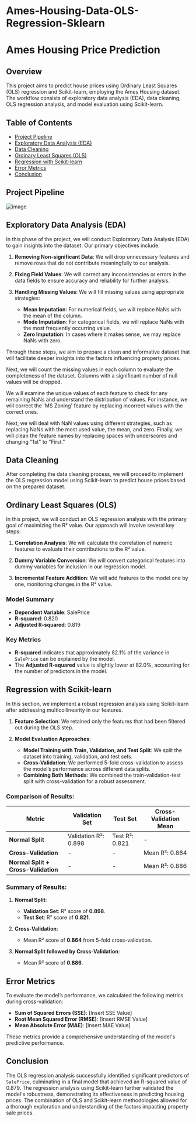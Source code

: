 # Ames-Housing-Data-OLS-Regression-Sklearn

# Ames Housing Price Prediction

## Overview

This project aims to predict house prices using Ordinary Least Squares (OLS) regression and Scikit-learn, employing the Ames Housing dataset. The workflow consists of exploratory data analysis (EDA), data cleaning, OLS regression analysis, and model evaluation using Scikit-learn.

## Table of Contents

- [Project Pipeline](#Project_Pipeline)
- [Exploratory Data Analysis (EDA)](#exploratory-data-analysis-eda)
- [Data Cleaning](#data-cleaning)
- [Ordinary Least Squares (OLS)](#ordinary-least-squares-ols)
- [Regression with Scikit-learn](#regression-with-scikit-learn)
- [Error Metrics](#error-metrics)
- [Conclusion](#conclusion)

## Project Pipeline
![image](https://github.com/user-attachments/assets/1cfc7fe2-62d8-466b-99ab-449dbeb442ed)

## Exploratory Data Analysis (EDA)

In this phase of the project, we will conduct Exploratory Data Analysis (EDA) to gain insights into the dataset. Our primary objectives include:

1. **Removing Non-significant Data**: We will drop unnecessary features and remove rows that do not contribute meaningfully to our analysis.
  
2. **Fixing Field Values**: We will correct any inconsistencies or errors in the data fields to ensure accuracy and reliability for further analysis.

3. **Handling Missing Values**: We will fill missing values using appropriate strategies:
   - **Mean Imputation**: For numerical fields, we will replace NaNs with the mean of the column.
   - **Mode Imputation**: For categorical fields, we will replace NaNs with the most frequently occurring value.
   - **Zero Imputation**: In cases where it makes sense, we may replace NaNs with zero.

Through these steps, we aim to prepare a clean and informative dataset that will facilitate deeper insights into the factors influencing property prices.

Next, we will count the missing values in each column to evaluate the completeness of the dataset. Columns with a significant number of null values will be dropped.

We will examine the unique values of each feature to check for any remaining NaNs and understand the distribution of values. For instance, we will correct the 'MS Zoning' feature by replacing incorrect values with the correct ones.

Next, we will deal with NaN values using different strategies, such as replacing NaNs with the most used value, the mean, and zero. Finally, we will clean the feature names by replacing spaces with underscores and changing "1st" to "First."

## Data Cleaning

After completing the data cleaning process, we will proceed to implement the OLS regression model using Scikit-learn to predict house prices based on the prepared dataset.

## Ordinary Least Squares (OLS)

In this project, we will conduct an OLS regression analysis with the primary goal of maximizing the R² value. Our approach will involve several key steps:

1. **Correlation Analysis**: We will calculate the correlation of numeric features to evaluate their contributions to the R² value.

2. **Dummy Variable Conversion**: We will convert categorical features into dummy variables for inclusion in our regression model.

3. **Incremental Feature Addition**: We will add features to the model one by one, monitoring changes in the R² value.

### Model Summary

- **Dependent Variable**: SalePrice
- **R-squared**: 0.820
- **Adjusted R-squared**: 0.819

### Key Metrics

- **R-squared** indicates that approximately 82.1% of the variance in `SalePrice` can be explained by the model. 
- The **Adjusted R-squared** value is slightly lower at 82.0%, accounting for the number of predictors in the model.

## Regression with Scikit-learn

In this section, we implement a robust regression analysis using Scikit-learn after addressing multicollinearity in our features.

1. **Feature Selection**: We retained only the features that had been filtered out during the OLS step.

2. **Model Evaluation Approaches**:
   - **Model Training with Train, Validation, and Test Split**: We split the dataset into training, validation, and test sets.
   - **Cross-Validation**: We performed 5-fold cross-validation to assess the model’s performance across different data splits.
   - **Combining Both Methods**: We combined the train-validation-test split with cross-validation for a robust assessment.

### Comparison of Results:

|  Metric  | Validation Set | Test Set |  Cross-Validation Mean |
|----------|----------------|----------|------------------------|
| **Normal Split**         | Validation R²: 0.898 | Test R²: 0.821 | -                      |
| **Cross-Validation**     | -                  | -        | Mean R²: 0.864        |
| **Normal Split + Cross-Validation** | - | -        | Mean R²: 0.886        |

### Summary of Results:

1. **Normal Split**:
   - **Validation Set**: R² score of **0.898**.
   - **Test Set**: R² score of **0.821**.

2. **Cross-Validation**:
   - Mean R² score of **0.864** from 5-fold cross-validation.

3. **Normal Split followed by Cross-Validation**:
   - Mean R² score of **0.886**.

## Error Metrics

To evaluate the model’s performance, we calculated the following metrics during cross-validation:

- **Sum of Squared Errors (SSE)**: [Insert SSE Value]
- **Root Mean Squared Error (RMSE)**: [Insert RMSE Value]
- **Mean Absolute Error (MAE)**: [Insert MAE Value]

These metrics provide a comprehensive understanding of the model's predictive performance.

## Conclusion

The OLS regression analysis successfully identified significant predictors of `SalePrice`, culminating in a final model that achieved an R-squared value of 0.879. The regression analysis using Scikit-learn further validated the model's robustness, demonstrating its effectiveness in predicting housing prices. The combination of OLS and Scikit-learn methodologies allowed for a thorough exploration and understanding of the factors impacting property sale prices.
